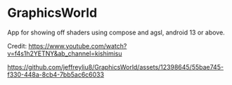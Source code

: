 # GraphicsWorld
App for showing off shaders using compose and agsl, android 13 or above.

Credit: https://www.youtube.com/watch?v=f4s1h2YETNY&ab_channel=kishimisu

https://github.com/jeffreyliu8/GraphicsWorld/assets/12398645/55bae745-f330-448a-8cb4-7bb5ac6c6033
